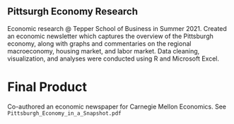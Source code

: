 ## Pittsurgh Economy Research
Economic research @ Tepper School of Business in Summer 2021. Created an economic newsletter which captures the overview of the Pittsburgh economy, along with graphs and commentaries on the regional macroeconomy, housing market, and labor market. Data cleaning, visualization, and analyses were conducted using R and Microsoft Excel.

# Final Product
Co-authored an economic newspaper for Carnegie Mellon Economics. See `Pittsburgh_Economy_in_a_Snapshot.pdf`
